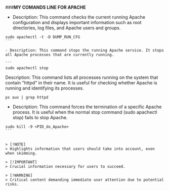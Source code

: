 ###**MY COMANDS LINE FOR APACHE**

- Description: This command checks the current running Apache configuration and displays important information such as root directories, log files, and Apache users and groups.

````
sudo apachectl -t -D DUMP_RUN_CFG
```

- Description: This command stops the running Apache service. It stops all Apache processes that are currently running.

```
sudo apachectl stop
````

Description: This command lists all processes running on the system that contain "httpd" in their name. It is useful for checking whether Apache is running and identifying its processes.

```
ps aux | grep httpd
```

- Description: This command forces the termination of a specific Apache process. It is useful when the normal stop command (sudo apachectl stop) fails to stop Apache.

````
sudo kill -9 <PID_do_Apache>
```


> [!NOTE]
> Highlights information that users should take into account, even when skimming.

> [!IMPORTANT]
> Crucial information necessary for users to succeed.

> [!WARNING]
> Critical content demanding immediate user attention due to potential risks.
